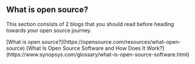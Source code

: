 ## What is open source?
<p>This section consists of 2 blogs that you should read before heading towards your open source journey.</p>
[What is open source?](https://opensource.com/resources/what-open-source) 
[What Is Open Source Software and How Does It Work?](https://www.synopsys.com/glossary/what-is-open-source-software.html)
